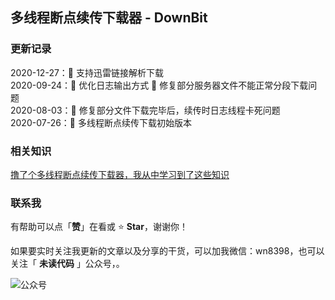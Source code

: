 ## 多线程断点续传下载器 - DownBit

### 更新记录
2020-12-27：:art: 支持迅雷链接解析下载  
2020-09-24：:art: 优化日志输出方式 :bug: 修复部分服务器文件不能正常分段下载问题  
2020-08-03：:bug: 修复部分文件下载完毕后，续传时日志线程卡死问题  
2020-07-26：:tada: 多线程断点续传下载初始版本

### 相关知识
[撸了个多线程断点续传下载器，我从中学习到了这些知识](https://mp.weixin.qq.com/s/bI5xYq3jUtp-sviKlzHtNg)
### 联系我

有帮助可以点「**赞**」在看或 :star: **Star**，谢谢你！

如果要实时关注我更新的文章以及分享的干货，可以加我微信：wn8398，也可以关注「 **未读代码** 」公众号，。

![公众号](https://cdn.jsdelivr.net/gh/niumoo/cdn-assets/webinfo/weixin-public.jpg)

